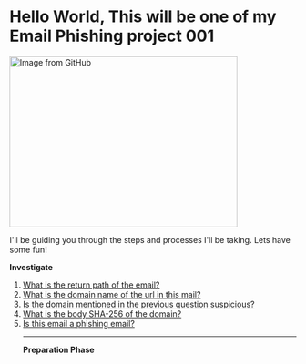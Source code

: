 # Hello World, This will be one of my Email Phishing project 001

<image src="https://github.com/TommyP702/TanPham/assets/169327735/4b2a88b9-dcd7-442b-91fa-8daaf22777d4" alt="Image from GitHub" class="wp-image-5001" width="400" height="300"/>


I'll be guiding you through the steps and processes I'll be taking. Lets have some fun!

<p class="has-text-align-center"><strong>Investigate</strong></p>

<!-- wp:group {"layout":{"type":"flex","orientation":"vertical"},"fontSize":"small"} -->
<div class="wp-block-group has-small-font-size"><!-- wp:list {"ordered":true} -->
<ol><!-- wp:list-item -->
<li><a href="#1">What is the return path of the email?</a></li>
<!-- /wp:list-item -->

<!-- wp:list-item -->
<li><a href="#2">What is the domain name of the url in this mail?</a></li>
<!-- /wp:list-item -->

<!-- wp:list-item -->
<li><a href="#3">Is the domain mentioned in the previous question suspicious?</a></li>
<!-- /wp:list-item -->
<!-- wp:list-item -->
<li><a href="#4">What is the body SHA-256 of the domain? </a></li>
<!-- /wp:list-item -->

<!-- wp:list-item -->
<li><a href="#5">Is this email a phishing email? </a></li>
<!-- /wp:list-item -->

<!-- wp:separator -->
<hr class="wp-block-separator has-alpha-channel-opacity"/>
<!-- /wp:separator -->

<!-- wp:paragraph {"align":"center","backgroundColor":"pale-cyan-blue"} -->
<p class="has-text-align-center has-pale-cyan-blue-background-color has-background" id="1"><strong>Preparation Phase</strong></p>
<!-- /wp:paragraph -->
